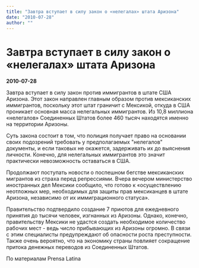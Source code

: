 ```yaml
---
title: "Завтра вступает в силу закон о «нелегалах» штата Аризона"
date: "2010-07-28"
author: ""
---
```


# Завтра вступает в силу закон о «нелегалах» штата Аризона

**2010-07-28** 

Завтра вступает в силу закон против иммигрантов в штате США Аризона. Этот закон направлен главным образом против мексиканских иммигрантов, поскольку этот штат граничит с Мексикой, откуда в США проникает основная масса нелегальных иммигрантов. Из 10,8 миллиона «нелегалов» Соединенных Штатов более 460 тысяч находятся именно на территории Аризоны.

Суть закона состоит в том, что полиция получает право на основании своих подозрений требовать у предполагаемых "нелегалов" документы, и если таковых не окажется, задерживать их до выяснения личности. Конечно, для нелегальных иммигрантов это значит практически невозможность оставаться в США.

Продолжают поступать новости о поспешном бегстве мексиканских мигрантов из страха перед репрессиями. Вчера вечером министерство иностранных дел Мексики сообщило, что готово к «осуществлению неотложных мер, необходимых для защиты прав мексиканцев в штате Аризона, независимо от их иммиграционного статуса».

Правительство подтвердило создание 7 приютов для ежедневного принятия до тысячи человек, изгнанных из Аризоны. Однако, конечно, правительству Мексики не удастся создать необходимое количество рабочих мест - ведь число прибывающих из Аризоны огромно. В связи с этим специалисты предупреждают об опасности роста преступности. Также очень вероятно, что на экономику страны повлияет сокращение притока денежных переводов из Соединенных Штатов.

По материалам Prensa Latina